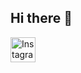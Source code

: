 ## Hi there 👋

<a href="https://www.instagram.com/yourusername">
  <img src="https://upload.wikimedia.org/wikipedia/commons/a/a5/Instagram_icon.png" alt="Instagram" width="40"/>
</a>

